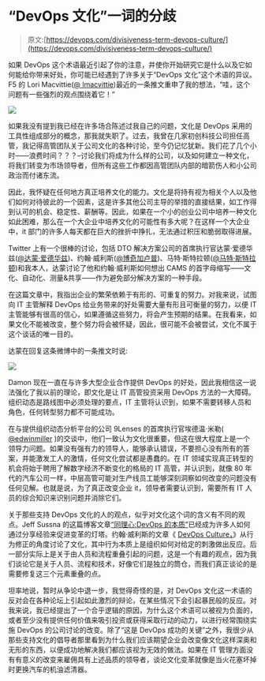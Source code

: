 # “DevOps 文化”一词的分歧

> 原文:[https://devops.com/divisiveness-term-devops-culture/](https://devops.com/divisiveness-term-devops-culture/)

如果 DevOps 这个术语最近引起了你的注意，并使你开始研究它是什么以及它如何能给你带来好处，你可能已经遇到了许多关于“DevOps 文化”这个术语的异议。F5 的 Lori Macvittie([@ lmacvittie](https://www.twitter.com/lmacvittie))最近的一条推文重申了我的想法，“哇，这个问题有一些强烈的观点围绕着它！”

![](../Images/84721f8c2b1aa7d70f7cd7dca0bd2ff5.png)

如果我没有提到我已经在许多场合陈述过我自己的问题，文化是 DevOps 采用的工具性组成部分的概念，那我就失职了。过去，我曾在几家初创科技公司担任高管，我记得高管团队关于公司文化的各种讨论，至今仍记忆犹新。我们花了几个小时——浪费时间？？？–讨论我们将成为什么样的公司，以及如何建立一种文化，将我们转变为市场领导者，但所有这些工作都因高管团队内部的暗箭伤人和小公司政治而付诸东流。

因此，我怀疑在任何地方真正培养文化的能力。文化是将持有视为相关个人以及他们如何对待彼此的一个因素，这是许多其他公司主导的举措的直接结果，如工作得到认可的机会、稳定性、薪酬等。因此，如果在一个小的创业公司中培养一种文化如此困难，那么在一个大企业中培养文化的可能性有多大呢？在这样一个大企业中，it 部门的许多人每天都在巨大的挫折中挣扎，无法通过积压和脆弱取得进展。

Twitter 上有一个很棒的讨论，包括 DTO 解决方案公司的首席执行官达蒙·爱德华兹([@达蒙·爱德华兹](https://www.twitter.com/damonedwards))、约翰·威利斯([@博奇加卢普](https://www.twitter.com/botchagalupe))、马特·斯特拉顿([@马特·斯特拉顿](https://www.twitter.com/@mattstratton))和我本人，达蒙讨论了他和约翰·威利斯如何想出 CAMS 的首字母缩写——文化、自动化、测量&共享——作为避免部分解决方案的一种手段。

在这篇文章中，我指出企业的繁荣依赖于有形的、可重复的努力。对我来说，试图向 IT 主管解释 DevOps 给业务带来的好处需要大量有形且可衡量的努力，以便 IT 主管能够有很高的信心，如果遵循这些努力，将会产生预期的结果。在我看来，如果文化不能被改变，整个努力将会被怀疑，因此，很可能不会被尝试，文化不属于这个谈话的唯一目的。

达蒙在回复这条微博中的一条推文时说:

![](../Images/9c053f8cd3847ed0132e43b13510c7e6.png)

Damon 现在一直在与许多大型企业合作提供 DevOps 的好处，因此我相信这一说法强化了我以前的理论，即文化是让 IT 高管投资采用 DevOps 方法的一大障碍。组织动态是路线图中必须处理的要点，IT 主管将认识到，如果不需要转移人员和角色，任何转型努力都不可能成功。

在与提供组织动态分析平台的公司 9Lenses 的首席执行官埃德温·米勒( [@edwinmiller](https://www.twitter.com/edwinmiller) )的交谈中，他们一致认为文化很重要，但这在很大程度上是一个领导力问题。如果没有强有力的领导人，能够承认错误，不要担心没有所有的答案，并能激发工人的激情，任何文化尝试都是愚蠢的。在 IT 领域实现真正转型的机会将始于聘用了解数字经济不断变化的格局的 IT 高管，并认识到，就像 80 年代的汽车公司一样，中层高管可能对生产线员工能够深刻洞察如何改变的问题没有任何见解。也就是说，为了真正改变企业 it，领导者需要认识到，需要所有 IT 人员的综合知识来识别问题并消除它们。

关于那些支持 DevOps 文化的人的观点，似乎对文化这个词的含义有不同的观点。Jeff Sussna 的这篇博客文章[“同理心:DevOps 的本质”](http://blog.ingineering.it/post/72964480807/empathy-the-essence-of-devops)已经成为许多人如何通过分享经验来促进变革的灯塔。约翰·威利斯的文章《 [DevOps Culture，](//itrevolution.com/devops-culture-part-1/)》从行为修正的角度讨论了文化，其中行为本质上是组织如何对给定的刺激做出反应。后一部分实际上是关于由人员和流程重叠引起的问题，这是一个有趣的观点，因为我们谈论它是关于人员、流程和技术，好像它们是独立的筒仓，而我们真正谈论的是需要修复这三个元素重叠的点。

坦率地说，暂时从争论中退一步，我觉得奇怪的是，对 DevOps 文化这一术语的反对会在各种论坛上引起如此激烈的辩论，在某些情况下会引起暴民般的反应。对我来说，我已经提出了一个合乎逻辑的原因，为什么这个术语可以被视为负面的，或者至少没有提供任何价值来吸引投资或获得采取行动的动力，以进行经常围绕实施 DevOps 的公司讨论的改变。除了“这是 DevOps 成功的关键”之外，我很少从那些支持文化的倡导者那里看到为什么我们应该期望企业会改变像文化这样深奥和无形的东西，以便成功地解决我们都应该视为无效的做法。如果在 IT 管理方面没有有意义的改变来雇佣具有上述品质的领导者，谈论文化变革就像是当火花塞坏掉时更换汽车的机油滤清器。